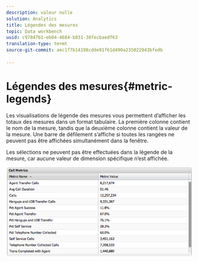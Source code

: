 ```yaml
---
description: valeur nulle
solution: Analytics
title: Légendes des mesures
topic: Data workbench
uuid: c97847b1-eb84-4684-b831-38fecbaedf63
translation-type: tm+mt
source-git-commit: aec1f7b14198cdde91f61d490a235022943bfedb

---
```



# Légendes des mesures{#metric-legends}

Les visualisations de légende des mesures vous permettent d’afficher les totaux des mesures dans un format tabulaire. La première colonne contient le nom de la mesure, tandis que la deuxième colonne contient la valeur de la mesure. Une barre de défilement s’affiche si toutes les rangées ne peuvent pas être affichées simultanément dans la fenêtre.

Les sélections ne peuvent pas être effectuées dans la légende de la mesure, car aucune valeur de dimension spécifique n’est affichée.

![](assets/metric_legend.png)

